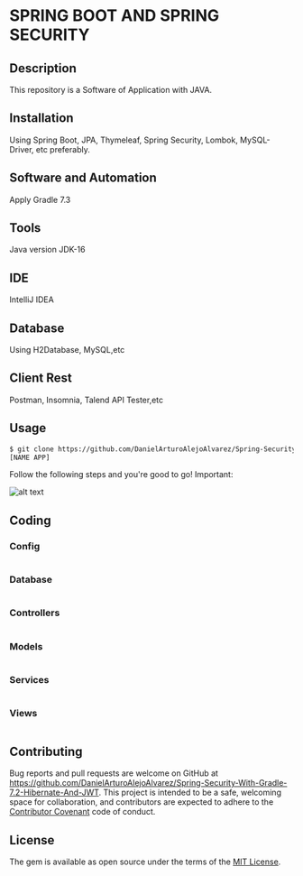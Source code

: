 # SPRING BOOT AND SPRING SECURITY

## Description

This repository is a Software of Application with JAVA.

## Installation

Using Spring Boot, JPA, Thymeleaf, Spring Security, Lombok, MySQL-Driver, etc preferably.

## Software and Automation

Apply Gradle 7.3

## Tools

Java version JDK-16

## IDE

IntelliJ IDEA

## Database

Using H2Database, MySQL,etc

## Client Rest

Postman, Insomnia, Talend API Tester,etc

## Usage

```html
$ git clone https://github.com/DanielArturoAlejoAlvarez/Spring-Security-With-Gradle-7.2-Hibernate-And-JWT.git
[NAME APP]

```

Follow the following steps and you're good to go! Important:

![alt text](https://cdn.einnovator.org/ei-home/docs/quickguide/quickguide-12-spring-security/spring-security-arch.png)
## Coding

### Config
```java

```

### Database
```java

```

### Controllers
```java

```

### Models
```java

```

### Services
```java

```

### Views
```java

```
        

## Contributing

Bug reports and pull requests are welcome on GitHub at https://github.com/DanielArturoAlejoAlvarez/Spring-Security-With-Gradle-7.2-Hibernate-And-JWT. This project is intended to be a safe, welcoming space for collaboration, and contributors are expected to adhere to the [Contributor Covenant](http://contributor-covenant.org) code of conduct.

## License

The gem is available as open source under the terms of the [MIT License](http://opensource.org/licenses/MIT).
````